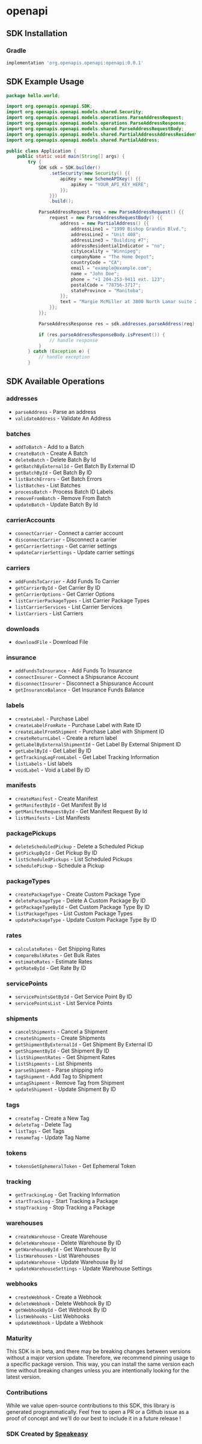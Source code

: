 # openapi

<!-- Start SDK Installation -->
## SDK Installation

### Gradle

```groovy
implementation 'org.openapis.openapi:openapi:0.0.1'
```
<!-- End SDK Installation -->

## SDK Example Usage
<!-- Start SDK Example Usage -->
```java
package hello.world;

import org.openapis.openapi.SDK;
import org.openapis.openapi.models.shared.Security;
import org.openapis.openapi.models.operations.ParseAddressRequest;
import org.openapis.openapi.models.operations.ParseAddressResponse;
import org.openapis.openapi.models.shared.ParseAddressRequestBody;
import org.openapis.openapi.models.shared.PartialAddressAddressResidentialIndicatorEnum;
import org.openapis.openapi.models.shared.PartialAddress;

public class Application {
    public static void main(String[] args) {
        try {
            SDK sdk = SDK.builder()
                .setSecurity(new Security() {{
                    apiKey = new SchemeAPIKey() {{
                        apiKey = "YOUR_API_KEY_HERE";
                    }};
                }})
                .build();

            ParseAddressRequest req = new ParseAddressRequest() {{
                request = new ParseAddressRequestBody() {{
                    address = new PartialAddress() {{
                        addressLine1 = "1999 Bishop Grandin Blvd.";
                        addressLine2 = "Unit 408";
                        addressLine3 = "Building #7";
                        addressResidentialIndicator = "no";
                        cityLocality = "Winnipeg";
                        companyName = "The Home Depot";
                        countryCode = "CA";
                        email = "example@example.com";
                        name = "John Doe";
                        phone = "+1 204-253-9411 ext. 123";
                        postalCode = "78756-3717";
                        stateProvince = "Manitoba";
                    }};
                    text = "Margie McMiller at 3800 North Lamar suite 200 in austin, tx.  The zip code there is 78652.";
                }};
            }};            

            ParseAddressResponse res = sdk.addresses.parseAddress(req);

            if (res.parseAddressResponseBody.isPresent()) {
                // handle response
            }
        } catch (Exception e) {
            // handle exception
        }
```
<!-- End SDK Example Usage -->

<!-- Start SDK Available Operations -->
## SDK Available Operations


### addresses

* `parseAddress` - Parse an address
* `validateAddress` - Validate An Address

### batches

* `addToBatch` - Add to a Batch
* `createBatch` - Create A Batch
* `deleteBatch` - Delete Batch By Id
* `getBatchByExternalId` - Get Batch By External ID
* `getBatchById` - Get Batch By ID
* `listBatchErrors` - Get Batch Errors
* `listBatches` - List Batches
* `processBatch` - Process Batch ID Labels
* `removeFromBatch` - Remove From Batch
* `updateBatch` - Update Batch By Id

### carrierAccounts

* `connectCarrier` - Connect a carrier account
* `disconnectCarrier` - Disconnect a carrier
* `getCarrierSettings` - Get carrier settings
* `updateCarrierSettings` - Update carrier settings

### carriers

* `addFundsToCarrier` - Add Funds To Carrier
* `getCarrierById` - Get Carrier By ID
* `getCarrierOptions` - Get Carrier Options
* `listCarrierPackageTypes` - List Carrier Package Types
* `listCarrierServices` - List Carrier Services
* `listCarriers` - List Carriers

### downloads

* `downloadFile` - Download File

### insurance

* `addFundsToInsurance` - Add Funds To Insurance
* `connectInsurer` - Connect a Shipsurance Account
* `disconnectInsurer` - Disconnect a Shipsurance Account
* `getInsuranceBalance` - Get Insurance Funds Balance

### labels

* `createLabel` - Purchase Label
* `createLabelFromRate` - Purchase Label with Rate ID
* `createLabelFromShipment` - Purchase Label with Shipment ID
* `createReturnLabel` - Create a return label
* `getLabelByExternalShipmentId` - Get Label By External Shipment ID
* `getLabelById` - Get Label By ID
* `getTrackingLogFromLabel` - Get Label Tracking Information
* `listLabels` - List labels
* `voidLabel` - Void a Label By ID

### manifests

* `createManifest` - Create Manifest
* `getManifestById` - Get Manifest By Id
* `getManifestRequestById` - Get Manifest Request By Id
* `listManifests` - List Manifests

### packagePickups

* `deleteScheduledPickup` - Delete a Scheduled Pickup
* `getPickupById` - Get Pickup By ID
* `listScheduledPickups` - List Scheduled Pickups
* `schedulePickup` - Schedule a Pickup

### packageTypes

* `createPackageType` - Create Custom Package Type
* `deletePackageType` - Delete A Custom Package By ID
* `getPackageTypeById` - Get Custom Package Type By ID
* `listPackageTypes` - List Custom Package Types
* `updatePackageType` - Update Custom Package Type By ID

### rates

* `calculateRates` - Get Shipping Rates
* `compareBulkRates` - Get Bulk Rates
* `estimateRates` - Estimate Rates
* `getRateById` - Get Rate By ID

### servicePoints

* `servicePointsGetById` - Get Service Point By ID
* `servicePointsList` - List Service Points

### shipments

* `cancelShipments` - Cancel a Shipment
* `createShipments` - Create Shipments
* `getShipmentByExternalId` - Get Shipment By External ID
* `getShipmentById` - Get Shipment By ID
* `listShipmentRates` - Get Shipment Rates
* `listShipments` - List Shipments
* `parseShipment` - Parse shipping info
* `tagShipment` - Add Tag to Shipment
* `untagShipment` - Remove Tag from Shipment
* `updateShipment` - Update Shipment By ID

### tags

* `createTag` - Create a New Tag
* `deleteTag` - Delete Tag
* `listTags` - Get Tags
* `renameTag` - Update Tag Name

### tokens

* `tokensGetEphemeralToken` - Get Ephemeral Token

### tracking

* `getTrackingLog` - Get Tracking Information
* `startTracking` - Start Tracking a Package
* `stopTracking` - Stop Tracking a Package

### warehouses

* `createWarehouse` - Create Warehouse
* `deleteWarehouse` - Delete Warehouse By ID
* `getWarehouseById` - Get Warehouse By Id
* `listWarehouses` - List Warehouses
* `updateWarehouse` - Update Warehouse By Id
* `updateWarehouseSettings` - Update Warehouse Settings

### webhooks

* `createWebhook` - Create a Webhook
* `deleteWebhook` - Delete Webhook By ID
* `getWebhookById` - Get Webhook By ID
* `listWebhooks` - List Webhooks
* `updateWebhook` - Update a Webhook
<!-- End SDK Available Operations -->

### Maturity

This SDK is in beta, and there may be breaking changes between versions without a major version update. Therefore, we recommend pinning usage 
to a specific package version. This way, you can install the same version each time without breaking changes unless you are intentionally 
looking for the latest version.

### Contributions

While we value open-source contributions to this SDK, this library is generated programmatically. 
Feel free to open a PR or a Github issue as a proof of concept and we'll do our best to include it in a future release !

### SDK Created by [Speakeasy](https://docs.speakeasyapi.dev/docs/using-speakeasy/client-sdks)
